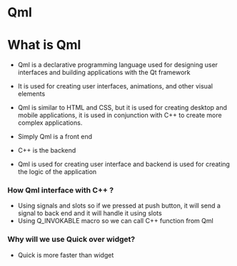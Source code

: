 # Qml
What is Qml
================
- Qml is a declarative programming language used for designing user interfaces and building applications with the Qt framework
- It is used for creating user interfaces, animations, and other visual elements
- Qml is similar to HTML and CSS, but it is used for creating desktop and mobile applications, it is used in conjunction with C++ to create more complex applications.

- Simply Qml is a front end 
- C++ is the backend
- Qml is used for creating user interface and backend is used for creating the logic of the application

### How Qml interface with C++ ?
- Using signals and slots so if we pressed at push button, it will send a signal to back end and it will handle it using slots
- Using Q_INVOKABLE macro so we can call C++ function from Qml

### Why will we use Quick over widget?
- Quick is more faster than widget



